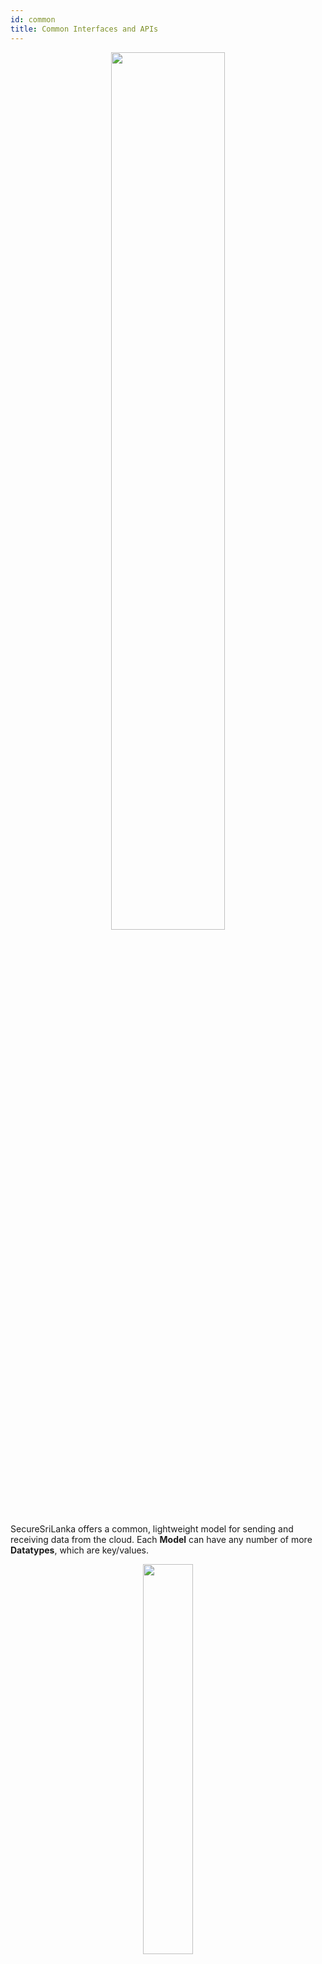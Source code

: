```yaml
---
id: common
title: Common Interfaces and APIs
---
```


<div align="center">
<img src="/img/intro/intro-diagram-03.png" width="60%"/>
</div>

SecureSriLanka offers a common, lightweight model for sending and receiving data from the cloud. Each **Model** can have any number of more **Datatypes**, which are key/values. 

<div align="center">
<img src="/img/data/common-data.png" width="40%"/>
</div>

<p />

SecureSriLanka's dynamic data abstraction supports a wide variety of devices:

<div align="center">
<img src="/img/data/common-data-projects.png" width="40%"/>
</div>

<p />

The system was intentionally designed to be easy to understand. This also makes the systems easier to debug and monitor.

What unites all these devices is a common API and MQTT topics and data formats. The underlying system was also designed to be secure, with end-to-end encryption of all data in transit and at rest. Authentication is provided via X.509 certificates or [JWT tokens](https://docs.aws.amazon.com/cognito/latest/developerguide/amazon-cognito-user-pools-using-the-id-token.html) via [Amazon Cognito](https://aws.amazon.com/cognito).

## Common Tooling

A common data format means that companies making a range of products can maintain separation of data (each division can install their own instance of SecureSriLanka) while maintaining the same tooling, monitoring, and data analytics services. 

The REST API can be used to dynamically obtain all the Datatypes associated with a single model and provide read/write access. This opens up the possibility of having a single web, desktop, or mobile app be used as the interface to many kinds of devices. 

<div align="center">
<img src="/img/data/common-data-ui.png" width="50%"/>
</div>
<p/>

Conversely, a single 'pane of glass' could be used to monitor and analyze a variety of devices.

<div align="center">
<img src="/img/data/common-data-monitor.png" width="50%"/>
</div>
<p/>

The most important consideration is that ALL the code and data are kept in the device manufacturer's own AWS account, built on top of the scalable AWS serverless architecture. 

And with the built-in support for SecureSriLanka **Teams**, the same 'pane of glass' can be used to monitor multiple SecureSriLanka installations.

<div align="center">
<img src="/img/data/common-data-teams.png" width="40%"/>
</div>
